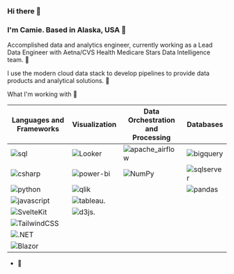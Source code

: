 ### Hi there 👋

### I'm Camie. Based in Alaska, USA 📍
Accomplished data and analytics engineer, currently working as a Lead Data Engineer with Aetna/CVS Health Medicare Stars Data Intelligence team. 🔨

I use the modern cloud data stack to develop pipelines to provide data products and analytical solutions. 🌱

What I'm working with 🧠

| Languages and Frameworks | Visualization |  Data Orchestration and </br> Processing  | Databases  |
| ----------- | ------------- |  --------------|------------|
| ![sql](https://img.shields.io/badge/SQL-003B57?style=flat-square&logo=sqlite&logoColor=white) | ![Looker](https://img.shields.io/badge/-Looker-4285F4?style=flat&logo=looker&logoColor=white)  | ![apache_airflow](https://img.shields.io/badge/-Apache%20Airflow-017CEE?style=flat&logo=apacheairflow&logoColor=white)        | ![bigquery](https://img.shields.io/badge/BigQuery-669DF6?style=flat-square&logo=googlebigquery&logoColor=white) |
| ![csharp](https://custom-icon-badges.demolab.com/badge/C%23-%23239120.svg?logo=cshrp&logoColor=white) | ![power-bi](https://img.shields.io/badge/Power_BI-F2C811?style=flat-square&logo=powerbi&logoColor=white) | ![NumPy](https://img.shields.io/badge/NumPy-4DABCF?logo=numpy&logoColor=fff)|  ![sqlserver](https://img.shields.io/badge/Microsoft_SQL_Server-CC2927?style=flat-square&logo=streamlit&logoColor=white)  |
| ![python](https://img.shields.io/badge/Python-3776AB?style=flat-square&logo=python&logoColor=white) | ![qlik](https://img.shields.io/badge/-Qlik-009848?style=flat&logo=qlik&logoColor=white) | | ![pandas](https://img.shields.io/badge/Pandas-150458?logo=pandas&logoColor=fff) | ![oracle](https://img.shields.io/badge/Oracle-F80000?logo=oracle&logoColor=fff) |
| ![javascript](https://img.shields.io/badge/JavaScript-F7DF1E?logo=javascript&logoColor=000) | ![tableau](https://img.shields.io/badge/-Tableau-E97627?style=flat&logo=tableau&logoColor=white). | | 
| ![SvelteKit](https://img.shields.io/badge/SvelteKit-%23f1413d.svg?logo=svelte&logoColor=white) | ![d3js](https://img.shields.io/badge/d3%20js-F9A03C?style=for-the-badge&logo=d3.js&logoColor=white). | | 
| ![TailwindCSS](https://img.shields.io/badge/Tailwind%20CSS-%2338B2AC.svg?logo=tailwind-css&logoColor=white)  | | | 
| ![.NET](https://img.shields.io/badge/.NET-512BD4?logo=dotnet&logoColor=fff) | | | 
| ![Blazor](https://img.shields.io/badge/Blazor-512BD4?logo=blazor&logoColor=fff)

- 👀 



<!---
camieelaine/camieelaine is a ✨ special ✨ repository because its `README.md` (this file) appears on your GitHub profile.
You can click the Preview link to take a look at your changes.
--->
